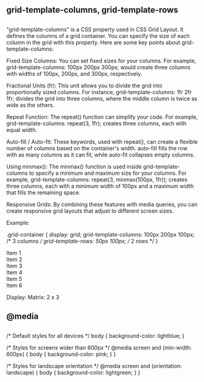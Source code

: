 ## 
## grid-template-columns, grid-template-rows
##

"grid-template-columns" is a CSS property used in CSS Grid Layout. It defines the columns of a grid container. You can specify the size of each column in the grid with this property. Here are some key points about grid-template-columns:

Fixed Size Columns: You can set fixed sizes for your columns. For example, grid-template-columns: 100px 200px 300px; would create three columns with widths of 100px, 200px, and 300px, respectively.

Fractional Units (fr): This unit allows you to divide the grid into proportionally sized columns. For instance, grid-template-columns: 1fr 2fr 1fr; divides the grid into three columns, where the middle column is twice as wide as the others.

Repeat Function: The repeat() function can simplify your code. For example, grid-template-columns: repeat(3, 1fr); creates three columns, each with equal width.

Auto-fill / Auto-fit: These keywords, used with repeat(), can create a flexible number of columns based on the container's width. auto-fill fills the row with as many columns as it can fit, while auto-fit collapses empty columns.

Using minmax(): The minmax() function is used inside grid-template-columns to specify a minimum and maximum size for your columns. For example, grid-template-columns: repeat(3, minmax(100px, 1fr)); creates three columns, each with a minimum width of 100px and a maximum width that fills the remaining space.

Responsive Grids: By combining these features with media queries, you can create responsive grid layouts that adjust to different screen sizes.

Example:

.grid-container {
    display: grid;
    grid-template-columns: 100px 200px 100px; /* 3 columns */
    grid-template-rows: 50px 100px; /* 2 rows */
}

<div class="grid-container">
    <div>Item 1</div>
    <div>Item 2</div>
    <div>Item 3</div>
    <div>Item 4</div>
    <div>Item 5</div>
    <div>Item 6</div>
</div>

Display: Matrix: 2 x 3 

##
## @media 
## 
/* Default styles for all devices */
body {
    background-color: lightblue;
}

/* Styles for screens wider than 600px */
@media screen and (min-width: 600px) {
    body {
        background-color: pink;
    }
}

/* Styles for landscape orientation */
@media screen and (orientation: landscape) {
    body {
        background-color: lightgreen;
    }
}
